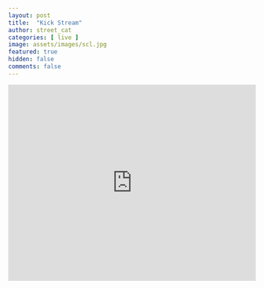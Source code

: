 ```yaml
---
layout: post
title:  "Kick Stream"
author: street_cat
categories: [ live ]
image: assets/images/scl.jpg
featured: true
hidden: false
comments: false
---
```


<iframe 
src="https://player.kick.com/streetcatlove" 
height="400" 
width="100%"
frameborder="0" 
scrolling="no" 
allowfullscreen="true"> 
</iframe>


